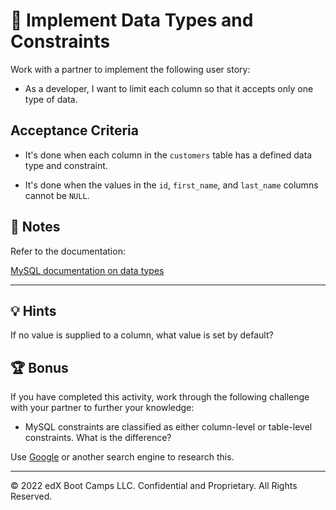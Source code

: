 # 📖 Implement Data Types and Constraints

Work with a partner to implement the following user story:

* As a developer, I want to limit each column so that it accepts only one type of data.

## Acceptance Criteria

* It's done when each column in the `customers` table has a defined data type and constraint.

* It's done when the values in the `id`, `first_name`, and `last_name` columns cannot be `NULL`.

## 📝 Notes

Refer to the documentation:

[MySQL documentation on data types](https://dev.mysql.com/doc/refman/8.0/en/data-types.html)

---

## 💡 Hints

If no value is supplied to a column, what value is set by default?

## 🏆 Bonus

If you have completed this activity, work through the following challenge with your partner to further your knowledge:

* MySQL constraints are classified as either column-level or table-level constraints. What is the difference?

Use [Google](https://www.google.com) or another search engine to research this.

---
© 2022 edX Boot Camps LLC. Confidential and Proprietary. All Rights Reserved.

